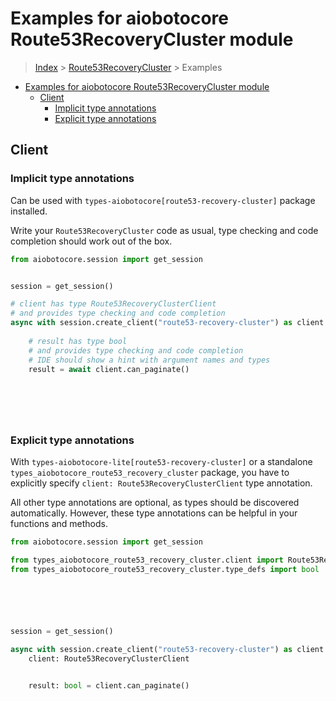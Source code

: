 <a id="examples-for-aiobotocore-route53recoverycluster-module"></a>

# Examples for aiobotocore Route53RecoveryCluster module

> [Index](../README.md) > [Route53RecoveryCluster](./README.md) > Examples

- [Examples for aiobotocore Route53RecoveryCluster module](#examples-for-aiobotocore-route53recoverycluster-module)
  - [Client](#client)
    - [Implicit type annotations](#implicit-type-annotations)
    - [Explicit type annotations](#explicit-type-annotations)

<a id="client"></a>

## Client

<a id="implicit-type-annotations"></a>

### Implicit type annotations

Can be used with `types-aiobotocore[route53-recovery-cluster]` package
installed.

Write your `Route53RecoveryCluster` code as usual, type checking and code
completion should work out of the box.

```python
from aiobotocore.session import get_session


session = get_session()

# client has type Route53RecoveryClusterClient
# and provides type checking and code completion
async with session.create_client("route53-recovery-cluster") as client:
    
    # result has type bool
    # and provides type checking and code completion
    # IDE should show a hint with argument names and types
    result = await client.can_paginate()
    

    

    
```

<a id="explicit-type-annotations"></a>

### Explicit type annotations

With `types-aiobotocore-lite[route53-recovery-cluster]` or a standalone
`types_aiobotocore_route53_recovery_cluster` package, you have to explicitly
specify `client: Route53RecoveryClusterClient` type annotation.

All other type annotations are optional, as types should be discovered
automatically. However, these type annotations can be helpful in your functions
and methods.

```python
from aiobotocore.session import get_session

from types_aiobotocore_route53_recovery_cluster.client import Route53RecoveryClusterClient
from types_aiobotocore_route53_recovery_cluster.type_defs import bool






session = get_session()

async with session.create_client("route53-recovery-cluster") as client:
    client: Route53RecoveryClusterClient

    
    result: bool = client.can_paginate()
    

    

    
```
